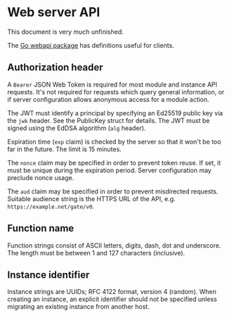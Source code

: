 # Web server API

This document is very much unfinished.

The [Go webapi package](https://godoc.org/github.com/tsavola/gate/webapi) has
definitions useful for clients.


## Authorization header

A `Bearer` JSON Web Token is required for most module and instance API
requests.  It's not required for requests which query general information, or
if server configuration allows anonymous access for a module action.

The JWT must identify a principal by specifying an Ed25519 public key via the
`jwk` header.  See the PublicKey struct for details.  The JWT must be signed
using the EdDSA algorithm (`alg` header).

Expiration time (`exp` claim) is checked by the server so that it won't be too
far in the future.  The limit is 15 minutes.

The `nonce` claim may be specified in order to prevent token reuse.  If set, it
must be unique during the expiration period.  Server configuration may preclude
nonce usage.

The `aud` claim may be specified in order to prevent misdirected requests.
Suitable audience string is the HTTPS URL of the API,
e.g. `https://example.net/gate/v0`.


## Function name

Function strings consist of ASCII letters, digits, dash, dot and underscore.
The length must be between 1 and 127 characters (inclusive).


## Instance identifier

Instance strings are UUIDs; RFC 4122 format, version 4 (random).  When creating
an instance, an explicit identifier should not be specified unless migrating an
existing instance from another host.

